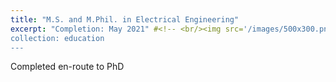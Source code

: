 ```yaml
---
title: "M.S. and M.Phil. in Electrical Engineering"
excerpt: "Completion: May 2021" #<!-- <br/><img src='/images/500x300.png'>" -->
collection: education
---
```


Completed en-route to PhD